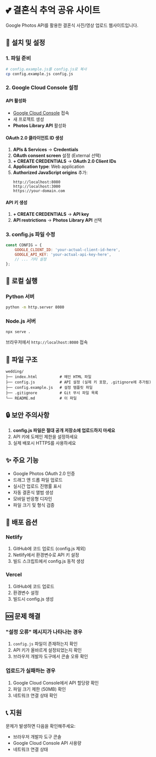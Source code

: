 # 💕 결혼식 추억 공유 사이트

Google Photos API를 활용한 결혼식 사진/영상 업로드 웹사이트입니다.

## 🚀 설치 및 설정

### 1. 파일 준비
```bash
# config.example.js를 config.js로 복사
cp config.example.js config.js
```

### 2. Google Cloud Console 설정

#### API 활성화
- [Google Cloud Console](https://console.cloud.google.com/) 접속
- 새 프로젝트 생성
- **Photos Library API** 활성화

#### OAuth 2.0 클라이언트 ID 생성
1. **APIs & Services** → **Credentials**
2. **OAuth consent screen** 설정 (External 선택)
3. **+ CREATE CREDENTIALS** → **OAuth 2.0 Client IDs**
4. **Application type**: Web application
5. **Authorized JavaScript origins** 추가:
   ```
   http://localhost:8080
   http://localhost:3000
   https://your-domain.com
   ```

#### API 키 생성
1. **+ CREATE CREDENTIALS** → **API key**
2. **API restrictions** → **Photos Library API** 선택

### 3. config.js 파일 수정
```javascript
const CONFIG = {
    GOOGLE_CLIENT_ID: 'your-actual-client-id-here',
    GOOGLE_API_KEY: 'your-actual-api-key-here',
    // ... 기타 설정
};
```

## 🔧 로컬 실행

### Python 서버
```bash
python -m http.server 8080
```

### Node.js 서버
```bash
npx serve .
```

브라우저에서 `http://localhost:8080` 접속

## 📁 파일 구조

```
wedding/
├── index.html          # 메인 HTML 파일
├── config.js           # API 설정 (실제 키 포함, .gitignore에 추가됨)
├── config.example.js   # 설정 템플릿 파일
├── .gitignore          # Git 무시 파일 목록
└── README.md           # 이 파일
```

## 🔒 보안 주의사항

1. **config.js 파일은 절대 공개 저장소에 업로드하지 마세요**
2. API 키에 도메인 제한을 설정하세요
3. 실제 배포시 HTTPS를 사용하세요

## ✨ 주요 기능

- Google Photos OAuth 2.0 인증
- 드래그 앤 드롭 파일 업로드
- 실시간 업로드 진행률 표시
- 자동 결혼식 앨범 생성
- 모바일 반응형 디자인
- 파일 크기 및 형식 검증

## 🎯 배포 옵션

### Netlify
1. GitHub에 코드 업로드 (config.js 제외)
2. Netlify에서 환경변수로 API 키 설정
3. 빌드 스크립트에서 config.js 동적 생성

### Vercel
1. GitHub에 코드 업로드
2. 환경변수 설정
3. 빌드시 config.js 생성

## 🆘 문제 해결

### "설정 오류" 메시지가 나타나는 경우
1. `config.js` 파일이 존재하는지 확인
2. API 키가 올바르게 설정되었는지 확인
3. 브라우저 개발자 도구에서 콘솔 오류 확인

### 업로드가 실패하는 경우
1. Google Cloud Console에서 API 할당량 확인
2. 파일 크기 제한 (50MB) 확인
3. 네트워크 연결 상태 확인

## 📞 지원

문제가 발생하면 다음을 확인해주세요:
- 브라우저 개발자 도구 콘솔
- Google Cloud Console API 사용량
- 네트워크 연결 상태
